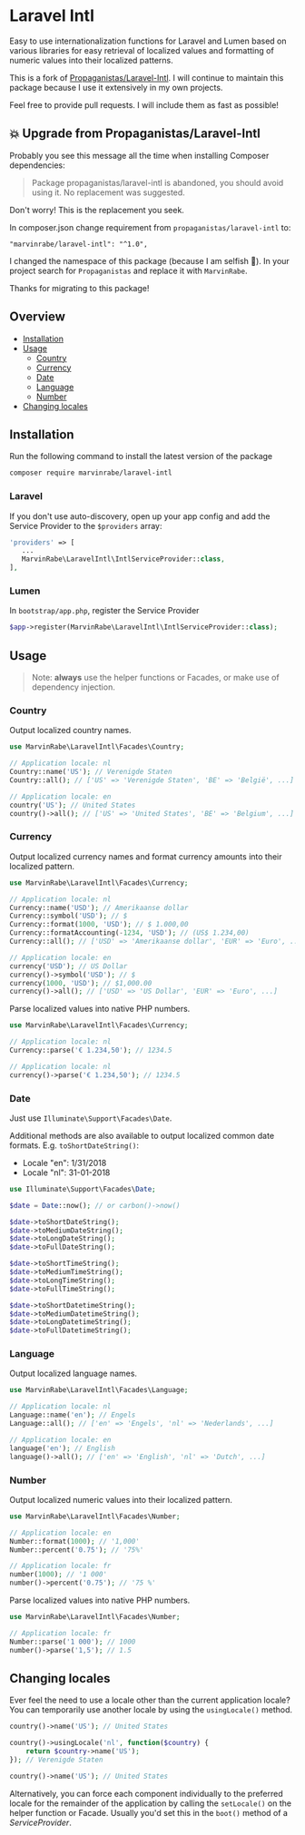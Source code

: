 # Laravel Intl

Easy to use internationalization functions for Laravel and Lumen based on various libraries for easy retrieval of
localized values and formatting of numeric values into their localized patterns.

This is a fork of [Propaganistas/Laravel-Intl](https://github.com/Propaganistas/Laravel-Intl). I will continue to maintain this package because I use it extensively in my own projects.

Feel free to provide pull requests. I will include them as fast as possible!

## 💥 Upgrade from Propaganistas/Laravel-Intl

Probably you see this message all the time when installing Composer dependencies:

> Package propaganistas/laravel-intl is abandoned, you should avoid using it. No replacement was suggested.

Don't worry! This is the replacement you seek.

In composer.json change requirement from `propaganistas/laravel-intl` to:

    "marvinrabe/laravel-intl": "^1.0",

I changed the namespace of this package (because I am selfish 🤪). In your project search for `Propaganistas` and replace it with `MarvinRabe`.

Thanks for migrating to this package!

## Overview

* [Installation](#installation)
* [Usage](#usage)
    * [Country](#country)
    * [Currency](#currency)
    * [Date](#date)
    * [Language](#language)
    * [Number](#number)
* [Changing locales](#changing-locales)
    
## Installation

Run the following command to install the latest version of the package

```bash
composer require marvinrabe/laravel-intl
```

### Laravel
If you don't use auto-discovery, open up your app config and add the Service Provider to the `$providers` array:

 ```php
'providers' => [
    ...
    MarvinRabe\LaravelIntl\IntlServiceProvider::class,
],
```

### Lumen
In `bootstrap/app.php`, register the Service Provider

 ```php
$app->register(MarvinRabe\LaravelIntl\IntlServiceProvider::class);
```

## Usage

> Note: **always** use the helper functions or Facades, or make use of dependency injection.

### Country

Output localized country names.
```php
use MarvinRabe\LaravelIntl\Facades\Country;

// Application locale: nl
Country::name('US'); // Verenigde Staten
Country::all(); // ['US' => 'Verenigde Staten', 'BE' => 'België', ...]
```

```php
// Application locale: en
country('US'); // United States
country()->all(); // ['US' => 'United States', 'BE' => 'Belgium', ...]
```

### Currency

Output localized currency names and format currency amounts into their localized pattern.

```php
use MarvinRabe\LaravelIntl\Facades\Currency;

// Application locale: nl
Currency::name('USD'); // Amerikaanse dollar
Currency::symbol('USD'); // $
Currency::format(1000, 'USD'); // $ 1.000,00
Currency::formatAccounting(-1234, 'USD'); // (US$ 1.234,00)
Currency::all(); // ['USD' => 'Amerikaanse dollar', 'EUR' => 'Euro', ...]
```

```php
// Application locale: en
currency('USD'); // US Dollar
currency()->symbol('USD'); // $
currency(1000, 'USD'); // $1,000.00
currency()->all(); // ['USD' => 'US Dollar', 'EUR' => 'Euro', ...]
```

Parse localized values into native PHP numbers.

```php
use MarvinRabe\LaravelIntl\Facades\Currency;

// Application locale: nl
Currency::parse('€ 1.234,50'); // 1234.5
```

```php
// Application locale: nl
currency()->parse('€ 1.234,50'); // 1234.5
```

### Date

Just use `Illuminate\Support\Facades\Date`.

Additional methods are also available to output localized common date formats. E.g. `toShortDateString()`:

* Locale "en": 1/31/2018
* Locale "nl": 31-01-2018

````php
use Illuminate\Support\Facades\Date;

$date = Date::now(); // or carbon()->now()

$date->toShortDateString();
$date->toMediumDateString();
$date->toLongDateString();
$date->toFullDateString();

$date->toShortTimeString();
$date->toMediumTimeString();
$date->toLongTimeString();
$date->toFullTimeString();

$date->toShortDatetimeString();
$date->toMediumDatetimeString();
$date->toLongDatetimeString();
$date->toFullDatetimeString();
````

### Language

Output localized language names.

```php
use MarvinRabe\LaravelIntl\Facades\Language;

// Application locale: nl
Language::name('en'); // Engels
Language::all(); // ['en' => 'Engels', 'nl' => 'Nederlands', ...]
```

```php
// Application locale: en
language('en'); // English
language()->all(); // ['en' => 'English', 'nl' => 'Dutch', ...]
```

### Number

Output localized numeric values into their localized pattern.

```php
use MarvinRabe\LaravelIntl\Facades\Number;

// Application locale: en
Number::format(1000); // '1,000'
Number::percent('0.75'); // '75%'
```

```php
// Application locale: fr
number(1000); // '1 000'
number()->percent('0.75'); // '75 %'
```

Parse localized values into native PHP numbers.

```php
use MarvinRabe\LaravelIntl\Facades\Number;

// Application locale: fr
Number::parse('1 000'); // 1000
number()->parse('1,5'); // 1.5
```

## Changing locales

Ever feel the need to use a locale other than the current application locale? You can temporarily use another locale by using the `usingLocale()` method.

```php
country()->name('US'); // United States

country()->usingLocale('nl', function($country) {
    return $country->name('US');
}); // Verenigde Staten

country()->name('US'); // United States
```

Alternatively, you can force each component individually to the preferred locale for the remainder of the application by calling the `setLocale()` on the helper function or Facade.
Usually you'd set this in the `boot()` method of a *ServiceProvider*.
